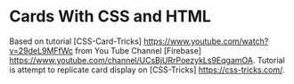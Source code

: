 # Cards With CSS and HTML

Based on tutorial [CSS-Card-Tricks] https://www.youtube.com/watch?v=29deL9MFfWc from You Tube Channel [Firebase] https://www.youtube.com/channel/UCsBjURrPoezykLs9EqgamOA. Tutorial is attempt to replicate card display on [CSS-Tricks] https://css-tricks.com/.
